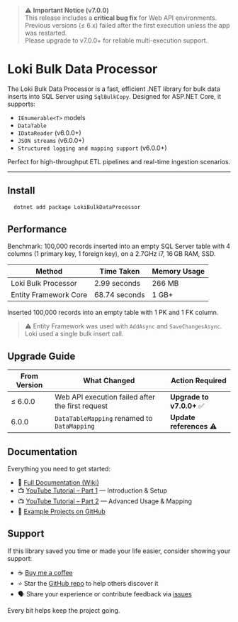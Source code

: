 > ⚠️ **Important Notice (v7.0.0)**  
> This release includes a **critical bug fix** for Web API environments.  
> Previous versions (≤ 6.x) failed after the first execution unless the app was restarted.  
> Please upgrade to v7.0.0+ for reliable multi-execution support.


# Loki Bulk Data Processor

The Loki Bulk Data Processor is a fast, efficient .NET library for bulk data inserts into SQL Server using `SqlBulkCopy`. Designed for ASP.NET Core, it supports:

- `IEnumerable<T>` models
- `DataTable`
- `IDataReader` (v6.0.0+)
- `JSON streams` (v6.0.0+)
- `Structured logging and mapping support` (v6.0.0+)

Perfect for high-throughput ETL pipelines and real-time ingestion scenarios.

---

## Install

```bash
  dotnet add package LokiBulkDataProcessor
```

## Performance

Benchmark: 100,000 records inserted into an empty SQL Server table with 4 columns (1 primary key, 1 foreign key), on a 2.7GHz i7, 16 GB RAM, SSD.

| Method                | Time Taken    | Memory Usage |
|-----------------------|---------------|--------------|
| Loki Bulk Processor   | 2.99 seconds  | 266 MB       |
| Entity Framework Core | 68.74 seconds | 1 GB+        |

Inserted 100,000 records into an empty table with 1 PK and 1 FK column.

> ⚠️ Entity Framework was used with `AddAsync` and `SaveChangesAsync`. Loki used a single bulk insert call.

## Upgrade Guide

| From Version | What Changed                                      | Action Required         |
|--------------|--------------------------------------------------|--------------------------|
| ≤ 6.0.0      | Web API execution failed after the first request | **Upgrade to v7.0.0+** ✅ |
| 6.0.0        | `DataTableMapping` renamed to `DataMapping`      | **Update references** ⚠️ |

## Documentation

Everything you need to get started:

- 📝 [Full Documentation (Wiki)](https://github.com/stephen-rebner/loki-bulk-data-processor/wiki)
- 📺 [YouTube Tutorial – Part 1](https://youtu.be/vci6kQWcmhs) — Introduction & Setup
- 📺 [YouTube Tutorial – Part 2](https://youtu.be/2ABIrl_nwMk) — Advanced Usage & Mapping
- 🧪 [Example Projects on GitHub](https://github.com/stephen-rebner/loki-bulk-data-processor-examples)

## Support

If this library saved you time or made your life easier, consider showing your support:

- ☕ [Buy me a coffee](https://www.paypal.com/paypalme2/StephenRebner?locale.x=en_GB)
- ⭐ Star the [GitHub repo](https://github.com/stephen-rebner/loki-bulk-data-processor) to help others discover it
- 🗣️ Share your experience or contribute feedback via [issues](https://github.com/stephen-rebner/loki-bulk-data-processor/issues)

Every bit helps keep the project going.

